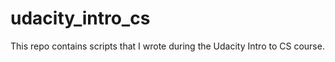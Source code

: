 udacity_intro_cs
================

This repo contains scripts that I wrote during the Udacity Intro to CS course.
